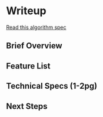 # Writeup

[Read this algorithm spec](http://www.cs.columbia.edu/~blei/papers/GerrishBlei2012.pdf)

## Brief Overview

## Feature List

## Technical Specs (1-2pg)

## Next Steps
